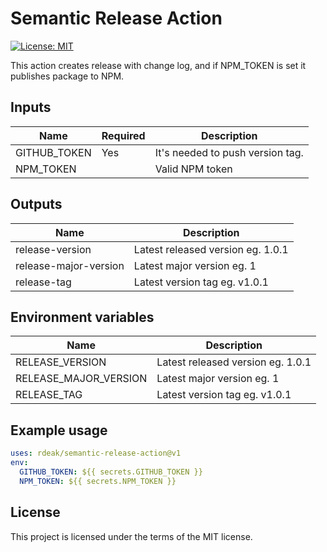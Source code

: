 # Semantic Release Action

[![License: MIT](https://img.shields.io/badge/License-MIT-yellow.svg)](https://opensource.org/licenses/MIT)

This action creates release with change log, and if NPM_TOKEN is set it publishes package to NPM.

## Inputs

| Name         | Required | Description                      |
|--------------|----------|----------------------------------|
| GITHUB_TOKEN | Yes      | It's needed to push version tag. |
| NPM_TOKEN    |          | Valid NPM token                  |

## Outputs

| Name                  | Description                       |
|-----------------------|-----------------------------------|
| release-version       | Latest released version eg. 1.0.1 |
| release-major-version | Latest major version eg. 1        |
| release-tag           | Latest version tag eg. v1.0.1     |

## Environment variables

| Name                  | Description                       |
|-----------------------|-----------------------------------|
| RELEASE_VERSION       | Latest released version eg. 1.0.1 |
| RELEASE_MAJOR_VERSION | Latest major version eg. 1        |
| RELEASE_TAG           | Latest version tag eg. v1.0.1     |

## Example usage

```yaml
uses: rdeak/semantic-release-action@v1
env:
  GITHUB_TOKEN: ${{ secrets.GITHUB_TOKEN }}
  NPM_TOKEN: ${{ secrets.NPM_TOKEN }}
```

## License

This project is licensed under the terms of the MIT license.
